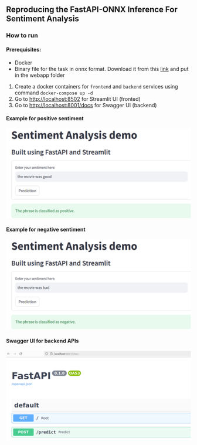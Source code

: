 ## Reproducing the FastAPI-ONNX Inference For Sentiment Analysis

### How to run

#### Prerequisites:
* Docker
* Binary file for the task in onnx format. Download it from this [link](https://github.com/kundanapillari/models/tree/master/text/machine_comprehension/roberta/model) and put in the webapp folder 

1. Create a docker containers for `frontend` and `backend` services using command `docker-compose up -d`
2. Go to [http://localhost:8502](http://localhost:8502) for Streamlit UI (fronted)
3. Go to [http://localhost:8001/docs](http://localhost:8001/docs) for Swagger UI (backend)

#### Example for positive sentiment
![sample-1](./frontend_1.png)
#### Example for negative sentiment
![sample-2](./frontend_2.png)
#### Swagger UI for backend APIs
![sample-3](./backend.png)

